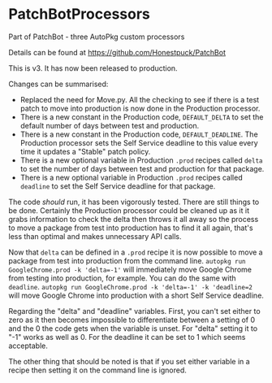 # PatchBotProcessors
Part of PatchBot - three AutoPkg custom processors

Details can be found at https://github.com/Honestpuck/PatchBot

This is v3. It has now been released to production.

Changes can be summarised:

 - Replaced the need for Move.py. All the checking to see if there is a test patch to move into production is now done in the Production processor.
 - There is a new constant in the Production code, `DEFAULT_DELTA` to set the default number of days between test and production.
 - There is a new constant in the Production code, `DEFAULT_DEADLINE`. The Production processor sets the Self Service deadline to this value every time it updates a "Stable" patch policy.
 - There is a new optional variable in Production `.prod` recipes called `delta` to set the number of days between test and production for that package.
- There is a new optional variable in Production `.prod` recipes called `deadline` to set the Self
 Service deadline for that package.

The code *should* run, it has been vigorously tested. There are still things to be done. Certainly the Production processor could be cleaned up as it it grabs information to check the delta then throws it all away so the process to move a package from test into production has to find it all again, that's less than optimal and makes unnecessary API calls.

Now that `delta` can be defined in a `.prod` recipe it is now possible to move a package from test into production from the command line. `autopkg run GoogleChrome.prod -k 'delta=-1'` will immediately move Google Chrome from testing into production, for example. You can do the same with `deadline`. 
`autopkg run GoogleChrome.prod -k 'delta=-1' -k 'deadline=2` will move Google Chrome into production
with a short Self Service deadline.

Regarding the "delta" and "deadline" variables. First, you can't set either to zero as it then becomes impossible to differentiate between a setting of 0 and the 0 the code gets when the variable is unset. For "delta" setting it to "-1" works as well as 0. For the deadline it can be set to 1 which seems acceptable.

The other thing that should be noted is that if you set either variable in a recipe then setting it on the command line is ignored.
